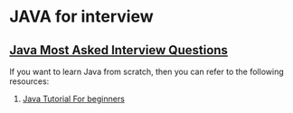 # JAVA for interview

## [Java Most Asked Interview Questions](https://www.interviewbit.com/java-interview-questions/)

If you want to learn Java from scratch, then you can refer to the following resources:

1. [Java Tutorial For beginners](https://youtube.com/playlist?list=PLsyeobzWxl7pe_IiTfNyr55kwJPWbgxB5&si=K65YJlMaRTxZ00BE)
